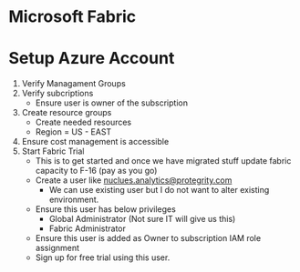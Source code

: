 # Microsoft Fabric

# Setup Azure Account
1. Verify Managament Groups
2. Verify subcriptions 
    -  Ensure user is owner of the subscription
3. Create resource groups 
    - Create needed resources 
    - Region = US - EAST
4. Ensure cost management is accessible 
5. Start Fabric Trial 
    - This is to get started and once we have migrated stuff update fabric capacity to F-16 (pay as you go)
    - Create a user like nuclues.analytics@protegrity.com 
        - We can use existing user but I do not want to alter existing environment.
    - Ensure this user has below privileges
        - Global Administrator (Not sure IT will give us this)
        - Fabric Administrator
    - Ensure this user is added as Owner to subscription IAM role assignment
    - Sign up for free trial using this user. 